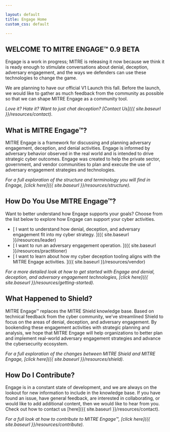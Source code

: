 ```yaml
---

layout: default
title: Engage Home
custom_css: default

---
```

## WELCOME TO MITRE ENGAGE&trade; 0.9 BETA
Engage is a work in progress; MITRE is releasing it now because we think it is ready enough to stimulate conversations about denial, deception, adversary engagement, and the ways we defenders can use these technologies to change the game.

We are planning to have our official V1 Launch this fall. Before the launch, we would like to gather as much feedback from the community as possible so that we can shape MITRE Engage as a community tool.

*Love it? Hate it? Want to just chat deception? [Contact Us]({{ site.baseurl }}/resources/contact).*

## What is MITRE Engage&trade;?
MITRE Engage is a framework for discussing and planning adversary engagement, deception, and denial activities. Engage is informed by adversary behavior observed in the real world and is intended to drive strategic cyber outcomes. Engage was created to help the private sector, government, and vendor communities to plan and execute the use of adversary engagement strategies and technologies. 

*For a full exploration of the structure and terminology you will find in Engage, [click here]({{ site.baseurl }}/resources/structure).* 


## How Do You Use MITRE Engage&trade;?
Want to better understand how Engage supports your goals? Choose from the list below to explore how Engage can support your cyber activities.

* [ I want to understand how denial, deception, and adversary engagement fit into my cyber strategy. ]({{ site.baseurl }}/resources/leader)
* [ I want to run an adversary engagement operation. ]({{ site.baseurl }}/resources/practitioner)
* [ I want to learn about how my cyber deception tooling aligns with the MITRE Engage activities. ]({{ site.baseurl }}/resources/vendor)

*For a more detailed look at how to get started with Engage and denial, deception, and adversary engagement technologies, [click here]({{ site.baseurl }}/resources/getting-started).* 

## What Happened to Shield?
MITRE Engage&trade; replaces the MITRE Shield knowledge base. Based on technical feedback from the cyber community, we’ve streamlined Shield to focus on the areas of denial, deception, and adversary engagement. By bookending these engagement activities with strategic planning and analysis, we hope that MITRE Engage will help organizations to better plan and implement real-world adversary engagement strategies and advance the cybersecurity ecosystem.

*For a full exploration of the changes between MITRE Shield and MITRE Engage, [click here]({{ site.baseurl }}/resources/shield).* 


## How Do I Contribute?

Engage is in a constant state of development, and we are always on the lookout for new information to include in the knowledge base. If you have found an issue, have general feedback, are interested in collaborating, or would like to add additional content, then we would like to hear from you. Check out how to contact us [here]({{ site.baseurl }}/resources/contact).

*For a full look at how to contribute to MITRE Engage&trade;, [click here]({{ site.baseurl }}/resources/contribute).*  




